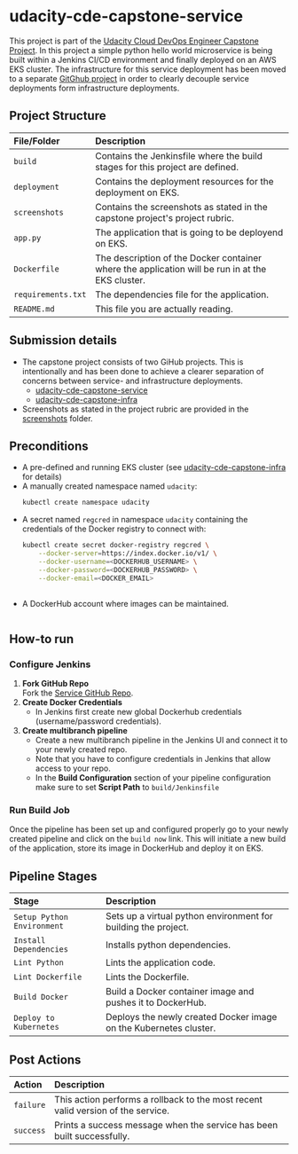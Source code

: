 # udacity-cde-capstone-service

This project is part of the [Udacity Cloud DevOps Engineer Capstone Project](https://www.udacity.com/course/cloud-dev-ops-nanodegree--nd9991).
In this project a simple python hello world microservice is being built within a Jenkins CI/CD environment and finally deployed on an AWS EKS cluster.
The infrastructure for this service deployment has been moved to a separate [GitGhub project](https://github.com/mithie/udacity-cde-capstone-infra) in order to clearly 
decouple service deployments form infrastructure deployments.

## Project Structure

| File/Folder | Description |
|:---- |:----------- |
| `build` | Contains the Jenkinsfile where the build stages for this project are defined. |
| `deployment` | Contains the deployment resources for the deployment on EKS. |
| `screenshots` | Contains the screenshots as stated in the capstone project's project rubric. |
| `app.py` | The application that is going to be deployend on EKS. |
| `Dockerfile` | The description of the Docker container where the application will be run in at the EKS cluster.  |
| `requirements.txt` | The dependencies file for the application.  |
| `README.md` | This file you are actually reading. |

## Submission details
* The capstone project consists of two GiHub projects. This is intentionally and has been done to achieve a clearer separation of concerns between service- and infrastructure deployments.
  * [udacity-cde-capstone-service](https://github.com/mithie/udacity-cde-capstone-service)
  * [udacity-cde-capstone-infra](https://github.com/mithie/udacity-cde-capstone-infra)
* Screenshots as stated in the project rubric are provided in the [screenshots](./screenshots) folder.

## Preconditions
* A pre-defined and running EKS cluster (see [udacity-cde-capstone-infra](https://github.com/mithie/udacity-cde-capstone-infra) for details)
* A manually created namespace named `udacity`:
  ```bash
  kubectl create namespace udacity
  ```
* A secret named `regcred` in namespace `udacity` containing the credentials of the Docker registry to connect with:
    ```bash
    kubectl create secret docker-registry regcred \
        --docker-server=https://index.docker.io/v1/ \
        --docker-username=<DOCKERHUB_USERNAME> \
        --docker-password=<DOCKERHUB_PASSWORD> \
        --docker-email=<DOCKER_EMAIL>
        
* A DockerHub account where images can be maintained.
    ```
## How-to run
### Configure Jenkins
1. **Fork GitHub Repo**  
   Fork the [Service GitHub Repo](https://github.com/mithie/udacity-cde-capstone-service).
2. **Create Docker Credentials**  
   * In Jenkins first create new global Dockerhub credentials (username/password credentials).
3. **Create multibranch pipeline**  
   * Create a new multibranch pipeline in the Jenkins UI and connect it to your newly created repo. 
   * Note that you have to configure credentials in Jenkins that allow access to your repo.
   * In the **Build Configuration** section of your pipeline configuration make sure to set **Script Path** to `build/Jenkinsfile`

### Run Build Job
Once the pipeline has been set up and configured properly go to your newly created pipeline and click on the `build now` link. This will initiate a new build of the application, 
store its image in DockerHub and deploy it on EKS.

## Pipeline Stages

| Stage | Description |
|:---- |:----------- |
| `Setup Python Environment` | Sets up a virtual python environment for building the project. |
| `Install Dependencies` | Installs python dependencies. |
| `Lint Python` | Lints the application code. |
| `Lint Dockerfile` | Lints the Dockerfile. |
| `Build Docker` | Build a Docker container image and pushes it to DockerHub. |
| `Deploy to Kubernetes` | Deploys the newly created Docker image on the Kubernetes cluster. |

## Post Actions
| Action | Description |
|:---- |:----------- |
| `failure` | This action performs a rollback to the most recent valid version of the service.  |
| `success` | Prints a success message when the service has been built successfully. |